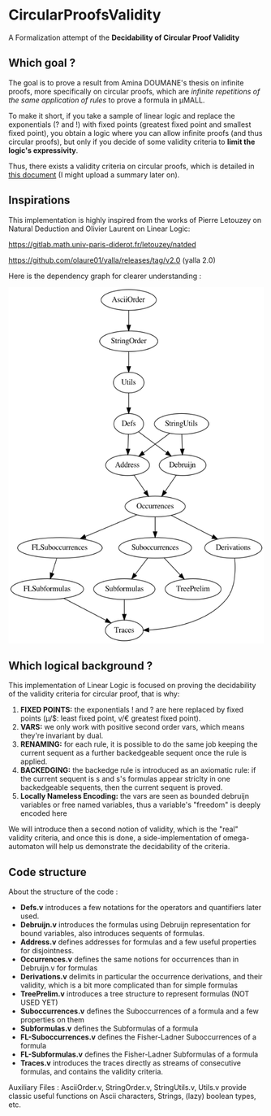 # CircularProofsValidity
A Formalization attempt of the **Decidability of Circular Proof Validity**

## Which goal ?

The goal is to prove a result from Amina DOUMANE's thesis on infinite proofs, more specifically on
circular proofs, which are *infinite repetitions of the same application of rules* to prove a formula
in µMALL.

To make it short, if you take a sample of linear logic and replace the exponentials (? and !) with
fixed points (greatest fixed point and smallest fixed point), you obtain a logic where you can
allow infinite proofs (and thus circular proofs), but only if you decide of some validity criteria
to **limit the logic's expressivity**. 

Thus, there exists a validity criteria on circular proofs, which is detailed in <a href="http://theses.md.univ-paris-diderot.fr/DOUMANE_Amina_2_va_20170627.pdf">this document</a>
(I might upload a summary later on).

## Inspirations

This implementation is highly inspired from the works of Pierre Letouzey on Natural Deduction
and Olivier Laurent on Linear Logic:

https://gitlab.math.univ-paris-diderot.fr/letouzey/natded

https://github.com/olaure01/yalla/releases/tag/v2.0 (yalla 2.0) 

Here is the dependency graph for clearer understanding :


<p align="center"><img height = 700 src="https://github.com/LuluDavid/Circular-Proofs-Validity/blob/master/dependency_graph.png"></p>

## Which logical background ?

This implementation of Linear Logic is focused on proving the decidability of the validity
criteria for circular proof, that is why:

1. **FIXED POINTS:** the exponentials ! and ? are here replaced by fixed points 
   (µ/$: least fixed point, v/€ greatest fixed point).
2. **VARS:** we only work with positive second order vars, which means they're invariant by dual.
3. **RENAMING:** for each rule, it is possible to do the same job keeping the current sequent as a 
   further backedgeable sequent once the rule is applied.
4. **BACKEDGING:** the backedge rule is introduced as an axiomatic rule: if the current sequent is 
   s and s's formulas appear striclty in one backedgeable sequents, then the current sequent 
   is proved.
5. **Locally Nameless Encoding:** the vars are seen as bounded debruijn variables or free named 
   variables, thus a variable's "freedom" is deeply encoded here

We will introduce then a second notion of validity, which is the "real" validity criteria,
and once this is done, a side-implementation of omega-automaton will help us demonstrate the 
decidability of the criteria.

## Code structure

About the structure of the code :

* **Defs.v** introduces a few notations for the operators and quantifiers later used.
* **Debruijn.v** introduces the formulas using Debruijn representation for bound variables, 
  also introduces sequents of formulas.
* **Address.v** defines addresses for formulas and a few useful properties for disjointness.
* **Occurrences.v** defines the same notions for occurrences than in Debruijn.v for formulas
* **Derivations.v** delimits in particular the occurrence derivations, and their validity, which
  is a bit more complicated than for simple formulas
* **TreePrelim.v** introduces a tree structure to represent formulas (NOT USED YET)
* **Suboccurrences.v** defines the Suboccurrences of a formula and a few properties on them
* **Subformulas.v** defines the Subformulas of a formula
* **FL-Suboccurrences.v** defines the Fisher-Ladner Suboccurrences of a formula
* **FL-Subformulas.v** defines the Fisher-Ladner Subformulas of a formula
* **Traces.v** introduces the traces directly as streams of consecutive formulas, and contains
  the validity criteria.

Auxiliary Files :
AsciiOrder.v, StringOrder.v, StringUtils.v, Utils.v provide classic useful functions on
Ascii characters, Strings, (lazy) boolean types, etc.
